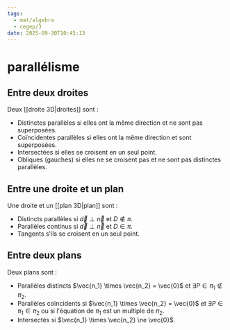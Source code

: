 ```yaml
---
tags:
  - mat/algebra
  - cegep/3
date: 2025-09-30T10:45:13
---
```


# parallélisme

## Entre deux droites

Deux [[droite 3D|droites]] sont :

- Distinctes parallèles si elles ont la même direction et ne sont pas superposées.
- Coïncidentes parallèles si elles ont la même direction et sont superposées.
- Intersectées si elles se croisent en un seul point.
- Obliques (gauches) si elles ne se croisent pas et ne sont pas distinctes parallèles.

## Entre une droite et un plan

Une droite et un [[plan 3D|plan]] sont :

- Distincts parallèles si $\vec{d}\perp \vec{n}$ et $D \notin \pi$.
- Parallèles continus si $\vec{d} \perp \vec{n}$ et $D \in \pi$.
- Tangents s'ils se croisent en un seul point.

## Entre deux plans

Deux plans sont :

- Parallèles distincts $\vec{n_1} \times \vec{n_2} = \vec{0}$ et $\exists P \in \pi_1 \not \in \pi_2$.
- Parallèles coïncidents si $\vec{n_1} \times \vec{n_2} = \vec{0}$ et $\exists P \in \pi_1 \in \pi_2$ ou si l'équation de $\pi_1$ est un multiple de $\pi_2$.
- Intersectés si $\vec{n_1} \times \vec{n_2} \ne \vec{0}$.